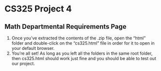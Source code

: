 CS325 Project 4
===============

Math Departmental Requirements Page
-----------------------------------

1.	Once you’ve extracted the contents of the .zip file, open the “html” folder and double-click on the “cs325.html” file in order for it to open in your default browser.
2.	You’re all set! As long as you left all the folders in the same root folder, then cs325.html should work just fine and you should be able to test out our project.
